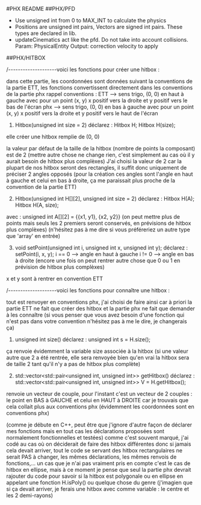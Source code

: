 #PHX README
##PHX/PFD

- Use unsigned int from 0 to MAX_INT to calculate the physics
- Positions are unsigned int pairs, Vectors are signed int pairs. These types are declared in lib.
- updateCinematics act like the pfd. Do not take into account collisions.
  Param: PhysicalEntity
  Output: correction velocity to apply

##PHX/HITBOX

/--------------------voici les fonctions pour créer une hitbox : 

dans cette partie, les coordonnées sont données suivant la conventions de la partie ETT, les fonctions convertissent directement dans les conventions de la partie phx
rappel conventions : 
ETT --> sens trigo, (0, 0) en haut à gauche avec pour un point (x, y) x positif vers la droite et y positif vers le bas de l'écran
phx --> sens trigo, (0, 0) en bas à gauche avec pour un point (x, y) x positif vers la droite et y positif vers le haut de l'écran


1) Hitbox(unsigned int size = 2)
déclarez :
Hitbox H;
Hitbox H(size);

elle créer une hitbox remplie de (0, 0)

la valeur par défaut de la taille de la hitbox (nombre de points la composant) est de 2 (mettre autre chose ne change rien, c'est simplement au cas où il y aurait besoin de hitbox plus complèxes)
J'ai choisi la valeur de 2 car la plupart de nos hitbox seront des rectangles, il suffit donc uniquement de préciser 2 angles opposés (pour la création ces angles sont l'angle en haut à gauche et celui en bas à droite, ça me paraissait plus proche de la convention de la partie ETT)


2) Hitbox(unsigned int H[][2], unsigned int size = 2)
déclarez :
Hitbox H(A);
Hitbox H(A, size);

avec : unsigned int A[][2] = {{x1, y1}, {x2, y2}}    (on peut mettre plus de points mais seuls les 2 premiers seront conservés, en prévisions de hitbox plus complèxes)
(n'hésitez pas à me dire si vous préféreriez un autre type que 'array' en entrée)


3) void setPoint(unsigned int i, unsigned int x, unsigned int y);
déclarez :
setPoint(i, x, y);
i == 0 --> angle en haut à gauche
i != 0 --> angle en bas à droite (encore une fois on peut rentrer autre chose que 0 ou 1 en prévision de hitbox plus complèxes)

x et y sont à rentrer en convention ETT



/--------------------voici les fonctions pour connaître une hitbox : 

tout est renvoyer en conventions phx, j'ai choisi de faire ainsi car à priori la partie ETT ne fait que créer des hitbox et la partie phx ne fait que demander à les connaître (si vous penser que vous avez besoin d'une fonction qui n'est pas dans votre convention n'hésitez pas à me le dire, je changerais ça)

1) unsigned int size()
déclarez :
unsigned int s = H.size();

ça renvoie évidemment la variable size associée à la hitbox (si une valeur autre que 2 a été rentrée, elle sera renvoyée bien qu'en vrai la hitbox sera de taille 2 tant qu'il n'y a pas de hitbox plus complète)


2) std::vector<std::pair<unsigned int, unsigned int>> getHitbox()
déclarez :
std::vector<std::pair<unsigned int, unsigned int>> V = H.getHitbox();

renvoie un vecteur de couple, pour l'instant c'est un vecteur de 2 couples : le point en BAS à GAUCHE et celui en HAUT à DROITE car je trouvais que cela collait plus aux conventions phx (évidemment les coordonnées sont en conventions phx)



(comme je débute en C++, peut être que j'ignore d'autre façon de déclarer mes fonctions mais en tout cas les déclarations proposées sont normalement fonctionnelles et testées)
comme c'est souvent marqué, j'ai codé au cas où on déciderait de faire des hitbox différentes donc si jamais cela devait arriver, tout le code se servant des hitbox rectangulaires ne serait PAS à changer, les mêmes déclarations, les mêmes renvois de fonctions,...
un cas que je n'ai pas vraiment pris en compte c'est le cas de hitbox en ellipse, mais à ce moment je pense que seul la partie phx devrait rajouter du code pour savoir si la hitbox est polygonale ou en ellipse en appelant une fonction H.isPoly() ou quelque chose du genre (j'imagien que si ça devait arriver, je ferais une hitbox avec comme variable : le centre et les 2 demi-rayons)
